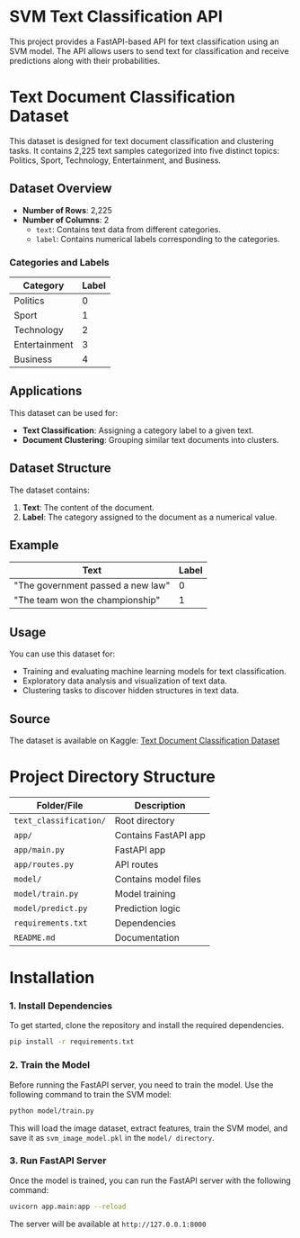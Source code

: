 # SVM Text Classification API

This project provides a FastAPI-based API for text classification using an SVM model. The API allows users to send text for classification and receive predictions along with their probabilities.

# Text Document Classification Dataset

This dataset is designed for text document classification and clustering tasks. It contains 2,225 text samples categorized into five distinct topics: Politics, Sport, Technology, Entertainment, and Business.

## Dataset Overview

- **Number of Rows**: 2,225
- **Number of Columns**: 2
  - `text`: Contains text data from different categories.
  - `label`: Contains numerical labels corresponding to the categories.

### Categories and Labels
| Category       | Label |
|----------------|-------|
| Politics       | 0     |
| Sport          | 1     |
| Technology     | 2     |
| Entertainment  | 3     |
| Business       | 4     |

## Applications

This dataset can be used for:
- **Text Classification**: Assigning a category label to a given text.
- **Document Clustering**: Grouping similar text documents into clusters.

## Dataset Structure

The dataset contains:
1. **Text**: The content of the document.
2. **Label**: The category assigned to the document as a numerical value.

## Example

| Text                             | Label |
|----------------------------------|-------|
| "The government passed a new law"| 0     |
| "The team won the championship"  | 1     |

## Usage

You can use this dataset for:
- Training and evaluating machine learning models for text classification.
- Exploratory data analysis and visualization of text data.
- Clustering tasks to discover hidden structures in text data.

## Source

The dataset is available on Kaggle: [Text Document Classification Dataset](https://www.kaggle.com/datasets/sunilthite/text-document-classification-dataset)


# Project Directory Structure

| Folder/File            | Description             |
|------------------------|-------------------------|
| `text_classification/`  | Root directory          |
| `app/`                  | Contains FastAPI app    |
| `app/main.py`           | FastAPI app             |
| `app/routes.py`         | API routes              |
| `model/`                | Contains model files    |
| `model/train.py`        | Model training          |
| `model/predict.py`      | Prediction logic        |
| `requirements.txt`      | Dependencies            |
| `README.md`             | Documentation           |


# Installation

### 1. Install Dependencies

To get started, clone the repository and install the required dependencies.

```bash
pip install -r requirements.txt
```

### 2.  Train the Model

Before running the FastAPI server, you need to train the model. Use the following command to train the SVM model:

```bash
python model/train.py
```

This will load the image dataset, extract features, train the SVM model, and save it as `svm_image_model.pkl` in the `model/ directory`.

### 3. Run FastAPI Server

Once the model is trained, you can run the FastAPI server with the following command:

```bash
uvicorn app.main:app --reload
```

The server will be available at `http://127.0.0.1:8000`

